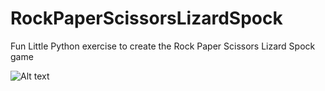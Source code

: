 # RockPaperScissorsLizardSpock
Fun Little Python exercise to create the Rock Paper Scissors Lizard Spock game

![Alt text](https://github.com/SkipDigit2/RockPaperScissorsLizardSpock/blob/main/rockPaperScissorsLizardSpock.avif "Image")
